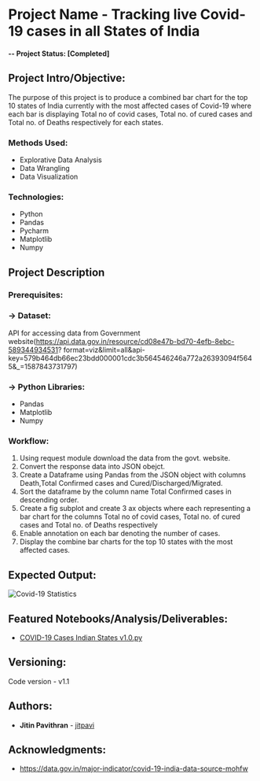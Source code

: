 # Project Name -  Tracking live Covid-19 cases in all States of India 
#### -- Project Status: [Completed]

## Project Intro/Objective:
The purpose of this project is to produce a combined bar chart for the top 10 states of India currently with the most affected cases of Covid-19 where each bar is displaying Total no of covid cases, Total no. of cured cases and Total no. of Deaths respectively for each states.

### Methods Used:
* Explorative Data Analysis
* Data Wrangling
* Data Visualization

### Technologies:
* Python
* Pandas
* Pycharm
* Matplotlib
* Numpy

## Project Description

### Prerequisites: 
  ### -> Dataset:
  API for accessing data from Government website(https://api.data.gov.in/resource/cd08e47b-bd70-4efb-8ebc-589344934531?    format=viz&limit=all&api-key=579b464db66ec23bdd000001cdc3b564546246a772a26393094f5645&_=1587843731797)
  
  ### -> Python Libraries:
  * Pandas
  * Matplotlib
  * Numpy

### Workflow:
1. Using request module download the data from the govt. website.
2. Convert the response data into JSON obejct.
3. Create a Dataframe using Pandas from the JSON object with columns Death,Total Confirmed cases and Cured/Discharged/Migrated.
4. Sort the dataframe by the column name Total Confirmed cases in descending order.
5. Create a fig subplot and create 3 ax objects where each representing a bar chart for the columns  Total no of covid cases, Total no. of cured cases and Total no. of Deaths respectively
6. Enable annotation on each bar denoting the number of cases.
7. Display the combine bar charts for the top 10 states with the most affected cases.

## Expected Output:

![Covid-19 Statistics](https://github.com/jitpavi/Covid-19-Cases-in-States-of-India/blob/master/Covid-19%20Statistics.jpg)

## Featured Notebooks/Analysis/Deliverables:

* [COVID-19 Cases Indian States v1.0.py](https://github.com/jitpavi/Covid-19-Cases-in-States-of-India/blob/master/COVID-19%20Cases%20Indian%20States%20v1.0.py)

## Versioning:

Code version - v1.1

## Authors:

* **Jitin Pavithran** - [jitpavi](https://github.com/jitpavi)

## Acknowledgments:

* https://data.gov.in/major-indicator/covid-19-india-data-source-mohfw
